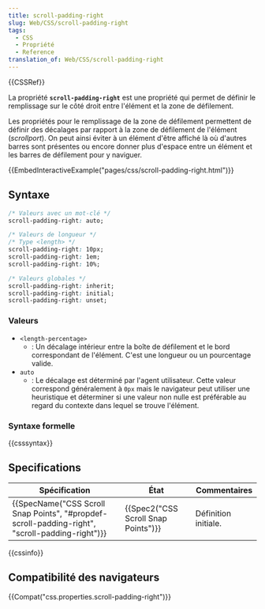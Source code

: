 ```yaml
---
title: scroll-padding-right
slug: Web/CSS/scroll-padding-right
tags:
  - CSS
  - Propriété
  - Reference
translation_of: Web/CSS/scroll-padding-right
---
```

{{CSSRef}}

La propriété **`scroll-padding-right`** est une propriété qui permet de définir le remplissage sur le côté droit entre l'élément et la zone de défilement.

Les propriétés pour le remplissage de la zone de défilement permettent de définir des décalages par rapport à la zone de défilement de l'élément (_scrollport_). On peut ainsi éviter à un élément d'être affiché là où d'autres barres sont présentes ou encore donner plus d'espace entre un élément et les barres de défilement pour y naviguer.

{{EmbedInteractiveExample("pages/css/scroll-padding-right.html")}}

## Syntaxe

```css
/* Valeurs avec un mot-clé */
scroll-padding-right: auto;

/* Valeurs de longueur */
/* Type <length> */
scroll-padding-right: 10px;
scroll-padding-right: 1em;
scroll-padding-right: 10%;

/* Valeurs globales */
scroll-padding-right: inherit;
scroll-padding-right: initial;
scroll-padding-right: unset;
```

### Valeurs

- `<length-percentage>`
  - : Un décalage intérieur entre la boîte de défilement et le bord correspondant de l'élément. C'est une longueur ou un pourcentage valide.
- `auto`
  - : Le décalage est déterminé par l'agent utilisateur. Cette valeur correspond généralement à `0px` mais le navigateur peut utiliser une heuristique et déterminer si une valeur non nulle est préférable au regard du contexte dans lequel se trouve l'élément.

### Syntaxe formelle

{{csssyntax}}

## Specifications

| Spécification                                                                                                                    | État                                             | Commentaires         |
| -------------------------------------------------------------------------------------------------------------------------------- | ------------------------------------------------ | -------------------- |
| {{SpecName("CSS Scroll Snap Points", "#propdef-scroll-padding-right", "scroll-padding-right")}} | {{Spec2("CSS Scroll Snap Points")}} | Définition initiale. |

{{cssinfo}}

## Compatibilité des navigateurs

{{Compat("css.properties.scroll-padding-right")}}
